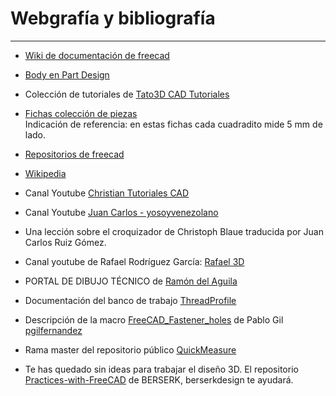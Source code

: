 # Webgrafía y bibliografía

***
* [Wiki de documentación de freecad](https://wiki.freecadweb.org/)

* [Body en Part Design](https://wiki.freecadweb.org/PartDesign_Body)
  
* Colección de tutoriales de [Tato3D CAD Tutoriales](https://www.youtube.com/channel/UCvTdlVSgwv1jb1KMyrXrT-A/videos)
  
* [Fichas colección de piezas](http://esoytec.blogspot.com/)  
Indicación de referencia: en estas fichas cada cuadradito mide 5 mm de lado.

* [Repositorios de freecad](https://github.com/FreeCAD)
  
* [Wikipedia](https://es.wikipedia.org/wiki/Wikipedia:Portada)

* Canal Youtube [Christian Tutoriales CAD](https://www.youtube.com/channel/UCoODgOD6EYwbqDZfnGfDkbw)

* Canal Youtube [Juan Carlos - yosoyvenezolano](https://www.youtube.com/c/yosoyvenezolanoEnYoutube/featured)

* Una lección sobre el croquizador de Christoph Blaue traducida por Juan Carlos Ruiz Gómez.

* Canal youtube de Rafael Rodríguez García: [Rafael 3D](https://www.youtube.com/@Rafa3D/featured)

* PORTAL DE DIBUJO TÉCNICO de [Ramón del Aguila](http://dibujo.ramondelaguila.com/)

* Documentación del banco de trabajo [ThreadProfile](https://github.com/mwganson/ThreadProfile)

* Descripción de la macro [FreeCAD_Fastener_holes](https://github.com/pgilfernandez/FreeCAD_Fastener_holes) de Pablo Gil [pgilfernandez](https://github.com/pgilfernandez)

* Rama master del repositorio público [QuickMeasure](https://github.com/DanMiel/QuickMeasure)

* Te has quedado sin ideas para trabajar el diseño 3D. El repositorio [Practices-with-FreeCAD](https://github.com/berserkdesign/Practices-with-FreeCAD) de BERSERK, berserkdesign te ayudará.
